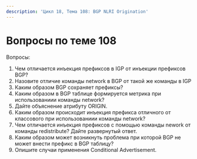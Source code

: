 ```yaml
---
description: 'Цикл 18, Тема 108: BGP NLRI Origination'
---
```


# Вопросы по теме 108

Вопросы:

1. Чем отличается инъекция префиксов в IGP от инъекции префиксов BGP?
2. Назовите отличие команды network в BGP от такой же команды в IGP
3. Каким образом BGP сохраняет префиксы?
4. Каким образом в BGP таблице формируется метрика при использованиии команды network?
5. Дайте объяснение атрибуту ORIGIN.
6. Каким образом происходит инъекция префикса отличного от классового при использованиии команды network?
7. Чем отличается инъекция префиксов с помощью команды nework от команды redistribute? Дайте развернутый ответ.
8. Каким образом может возникнуть проблема при которой BGP не может внести префикс в BGP таблицу?
9. Опишите случаи применения Conditional Advertisement.

